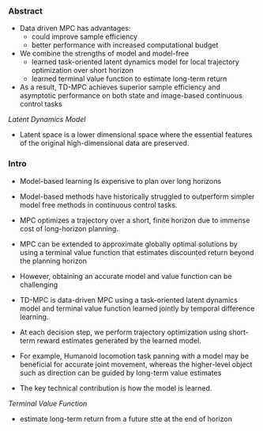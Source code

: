 ### Abstract
- Data driven MPC has advantages:
	- could improve sample efficiency 
	- better performance with increased computational budget
- We combine the strengths of model and model-free
	- learned task-oriented latent dynamics model for local trajectory optimization over short horizon
	- learned terminal value function to estimate long-term return
- As a result, TD-MPC achieves superior sample efficiency and asymptotic performance on both state and image-based continuous control tasks

*Latent Dynamics Model*
- Latent space is a lower dimensional space where the essential features of the original high-dimensional data are preserved.

### Intro
- Model-based learning Is expensive to plan over long horizons
- Model-based methods have historically struggled to outperform simpler model free methods in continuous control tasks.
- MPC optimizes a trajectory over a short, finite horizon due to immense cost of long-horizon planning.
- MPC can be extended to approximate globally optimal solutions by using a terminal value function that estimates discounted return beyond the planning horizon
- However, obtaining an accurate model and value function can be challenging

- TD-MPC is data-driven MPC using a task-oriented latent dynamics model and terminal value function learned jointly by temporal difference learning.
- At each decision step, we perform trajectory optimization using short-term reward estimates generated by the learned model.
- For example, Humanoid locomotion task panning with a model may be beneficial for accurate joint movement, whereas the higher-level object such as direction can be guided by long-term value estimates

- The key technical contribution is how the model is learned. 


*Terminal Value Function*
- estimate long-term return from a future stte at the end of horizon
